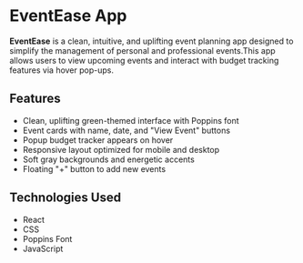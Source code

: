 # EventEase App

**EventEase** is a clean, intuitive, and uplifting event planning app designed to simplify the management of personal and professional events.This app allows users to view upcoming events and interact with budget tracking features via hover pop-ups.

##  Features

-  Clean, uplifting green-themed interface with Poppins font
-  Event cards with name, date, and "View Event" buttons
-  Popup budget tracker appears on hover
-  Responsive layout optimized for mobile and desktop
-  Soft gray backgrounds and energetic accents
-  Floating "+" button to add new events

##  Technologies Used

- React
- CSS
- Poppins Font
- JavaScript

